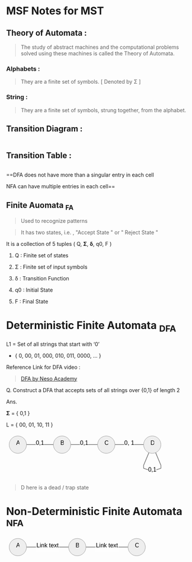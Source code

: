 <!DOCTYPE html>
<html>

<head>
  <meta charset="utf-8">
  <meta name="viewport" content="width=device-width, initial-scale=1.0">
  <title>MSF_2_Notes</title>
  <link rel="stylesheet" href="https://stackedit.io/style.css" />
</head>

<body class="stackedit">
  <div class="stackedit__html"><title>MSF Notes</title>
<h1 id="msf-notes-for-mst">MSF Notes for MST</h1>
<h2 id="theory-of-automata-">Theory of Automata :</h2>
<blockquote>
<p>The study of abstract machines and the computational problems solved using these machines is called the Theory of Automata.</p>
</blockquote>
<h3 id="alphabets-">Alphabets :</h3>
<blockquote>
<p>They are a finite set of symbols. [ Denoted by Σ ]</p>
</blockquote>
<h3 id="string-">String :</h3>
<blockquote>
<p>They are a finite set of symbols, strung together, from the alphabet.</p>
</blockquote>
<h2 id="transition-diagram-">Transition Diagram :</h2>
<p><img src="https://lh7-us.googleusercontent.com/jyQ8o-cdlzV7QpbtxZu-PDr5WOrTjKpfSz4tf9cryX2bwSj4gf7nJnkl5XZxaRBGALxjP0AHpvfPefbetz1_G7MjV3sIoQj-zbHUkqUil9zfgasMcFdE4bn2BJTQCq8WmLDpM9gyPNgHmBog-yV6mIQ" alt=""></p>
<h2 id="transition-table-">Transition Table :</h2>
<p><img src="https://lh7-us.googleusercontent.com/qWA48m8JmeiD-a4dZwwoUjUIeQSOE34-a_zlJb9XXOluX8405rQr_gAXdKRq6QAszygZ5yT1UwCjXGLw31VpD_60_hYqyZN5qa0u9u4WGcab4iILxrGZdXQUtMpo9_3Ymu9kPWkakES_Mski7Hz4SQo" alt=""></p>
<p>==DFA does not have more than a singular entry in each cell</p>
<p>NFA can have multiple entries in each cell==</p>
<h2 id="finite-auomata-fa">Finite Auomata <sub>FA</sub></h2>
<blockquote>
<p>Used to recognize patterns</p>
</blockquote>
<blockquote>
<p>It has two states, i.e. , "Accept State " or " Reject State "</p>
</blockquote>
<p>It is a collection of 5 tuples ( Q, <strong>Σ</strong>, <strong>δ</strong>, q0, F )</p>
<ol>
<li>
<p>Q : Finite set of states</p>
</li>
<li>
<p>Σ : Finite set of input symbols</p>
</li>
<li>
<p>δ : Transition Function</p>
</li>
<li>
<p>q0 : Initial State</p>
</li>
<li>
<p>F : Final State</p>
</li>
</ol>
<h1 id="deterministic-finite-automata-dfa">Deterministic Finite Automata <sub>DFA</sub></h1>
<p>L1 = Set of all strings that start with ‘0’</p>
<ul>
<li>{ 0, 00, 01, 000, 010, 011, 0000, … }</li>
</ul>
<p>Reference Link for DFA video :</p>
<blockquote>
<p><a href="https://www.youtube.com/watch?v=40i4PKpM0cI">DFA by Neso Academy</a></p>
</blockquote>
<p>Q. Construct a DFA that accepts sets of all strings over {0,1} of length 2</p>
<p>Ans.</p>
<p><strong>Σ</strong> = { 0,1 }</p>
<p>L = { 00, 01, 10, 11 }</p>
<pre class=" language-mermaid"><svg id="mermaid-svg-qljSjdT5gNTZVnig" width="100%" xmlns="http://www.w3.org/2000/svg" xmlns:xlink="http://www.w3.org/1999/xlink" height="124.42500305175781" style="max-width: 425.6625061035156px;" viewBox="0 0 425.6625061035156 124.42500305175781"><style>#mermaid-svg-qljSjdT5gNTZVnig{font-family:"trebuchet ms",verdana,arial,sans-serif;font-size:16px;fill:#000000;}#mermaid-svg-qljSjdT5gNTZVnig .error-icon{fill:#552222;}#mermaid-svg-qljSjdT5gNTZVnig .error-text{fill:#552222;stroke:#552222;}#mermaid-svg-qljSjdT5gNTZVnig .edge-thickness-normal{stroke-width:2px;}#mermaid-svg-qljSjdT5gNTZVnig .edge-thickness-thick{stroke-width:3.5px;}#mermaid-svg-qljSjdT5gNTZVnig .edge-pattern-solid{stroke-dasharray:0;}#mermaid-svg-qljSjdT5gNTZVnig .edge-pattern-dashed{stroke-dasharray:3;}#mermaid-svg-qljSjdT5gNTZVnig .edge-pattern-dotted{stroke-dasharray:2;}#mermaid-svg-qljSjdT5gNTZVnig .marker{fill:#666;stroke:#666;}#mermaid-svg-qljSjdT5gNTZVnig .marker.cross{stroke:#666;}#mermaid-svg-qljSjdT5gNTZVnig svg{font-family:"trebuchet ms",verdana,arial,sans-serif;font-size:16px;}#mermaid-svg-qljSjdT5gNTZVnig .label{font-family:"trebuchet ms",verdana,arial,sans-serif;color:#000000;}#mermaid-svg-qljSjdT5gNTZVnig .cluster-label text{fill:#333;}#mermaid-svg-qljSjdT5gNTZVnig .cluster-label span{color:#333;}#mermaid-svg-qljSjdT5gNTZVnig .label text,#mermaid-svg-qljSjdT5gNTZVnig span{fill:#000000;color:#000000;}#mermaid-svg-qljSjdT5gNTZVnig .node rect,#mermaid-svg-qljSjdT5gNTZVnig .node circle,#mermaid-svg-qljSjdT5gNTZVnig .node ellipse,#mermaid-svg-qljSjdT5gNTZVnig .node polygon,#mermaid-svg-qljSjdT5gNTZVnig .node path{fill:#eee;stroke:#999;stroke-width:1px;}#mermaid-svg-qljSjdT5gNTZVnig .node .label{text-align:center;}#mermaid-svg-qljSjdT5gNTZVnig .node.clickable{cursor:pointer;}#mermaid-svg-qljSjdT5gNTZVnig .arrowheadPath{fill:#333333;}#mermaid-svg-qljSjdT5gNTZVnig .edgePath .path{stroke:#666;stroke-width:1.5px;}#mermaid-svg-qljSjdT5gNTZVnig .flowchart-link{stroke:#666;fill:none;}#mermaid-svg-qljSjdT5gNTZVnig .edgeLabel{background-color:white;text-align:center;}#mermaid-svg-qljSjdT5gNTZVnig .edgeLabel rect{opacity:0.5;background-color:white;fill:white;}#mermaid-svg-qljSjdT5gNTZVnig .cluster rect{fill:hsl(210,66.6666666667%,95%);stroke:#26a;stroke-width:1px;}#mermaid-svg-qljSjdT5gNTZVnig .cluster text{fill:#333;}#mermaid-svg-qljSjdT5gNTZVnig .cluster span{color:#333;}#mermaid-svg-qljSjdT5gNTZVnig div.mermaidTooltip{position:absolute;text-align:center;max-width:200px;padding:2px;font-family:"trebuchet ms",verdana,arial,sans-serif;font-size:12px;background:hsl(-160,0%,93.3333333333%);border:1px solid #26a;border-radius:2px;pointer-events:none;z-index:100;}#mermaid-svg-qljSjdT5gNTZVnig:root{--mermaid-font-family:"trebuchet ms",verdana,arial,sans-serif;}#mermaid-svg-qljSjdT5gNTZVnig flowchart{fill:apa;}</style><g><g class="output"><g class="clusters"></g><g class="edgePaths"><g class="edgePath LS-A LE-B" style="opacity: 1;" id="L-A-B"><path class="path" d="M54.71250057220459,31.356250762939453L91.04375171661377,31.356250762939453L127.37500286102295,31.356250762939453" marker-end="url(https://stackedit.io/app#arrowhead253)" style="fill:none"></path><defs><marker id="arrowhead253" viewBox="0 0 10 10" refX="9" refY="5" markerUnits="strokeWidth" markerWidth="8" markerHeight="6" orient="auto"><path d="M 0 0 L 10 5 L 0 10 z" class="arrowheadPath" style="stroke-width: 1; stroke-dasharray: 1, 0;"></path></marker></defs></g><g class="edgePath LS-B LE-C" style="opacity: 1;" id="L-B-C"><path class="path" d="M174.08750247955322,31.356250762939453L210.4187536239624,31.356250762939453L246.75000476837158,31.356250762939453" marker-end="url(https://stackedit.io/app#arrowhead254)" style="fill:none"></path><defs><marker id="arrowhead254" viewBox="0 0 10 10" refX="9" refY="5" markerUnits="strokeWidth" markerWidth="8" markerHeight="6" orient="auto"><path d="M 0 0 L 10 5 L 0 10 z" class="arrowheadPath" style="stroke-width: 1; stroke-dasharray: 1, 0;"></path></marker></defs></g><g class="edgePath LS-C LE-D" style="opacity: 1;" id="L-C-D"><path class="path" d="M293.46250438690186,31.356250762939453L332.20625591278076,31.356250762939453L370.95000743865967,31.356250762939453" marker-end="url(https://stackedit.io/app#arrowhead255)" style="fill:none"></path><defs><marker id="arrowhead255" viewBox="0 0 10 10" refX="9" refY="5" markerUnits="strokeWidth" markerWidth="8" markerHeight="6" orient="auto"><path d="M 0 0 L 10 5 L 0 10 z" class="arrowheadPath" style="stroke-width: 1; stroke-dasharray: 1, 0;"></path></marker></defs></g><g class="edgePath LS-D LE-D" style="opacity: 1;" id="L-D-D"><path class="path" d="M385.25969490382727,52.889344244999904L370.95000648498535,86.95000139872232L370.95000648498535,95.0093763669332L394.3062572479248,103.06875133514404L417.66250801086426,95.0093763669332L417.66250801086426,86.95000139872232L403.35281959202234,52.889344244999904" marker-end="url(https://stackedit.io/app#arrowhead256)" style="fill:none"></path><defs><marker id="arrowhead256" viewBox="0 0 10 10" refX="9" refY="5" markerUnits="strokeWidth" markerWidth="8" markerHeight="6" orient="auto"><path d="M 0 0 L 10 5 L 0 10 z" class="arrowheadPath" style="stroke-width: 1; stroke-dasharray: 1, 0;"></path></marker></defs></g></g><g class="edgeLabels"><g class="edgeLabel" style="opacity: 1;" transform="translate(91.04375171661377,31.356250762939453)"><g transform="translate(-11.331250190734863,-13.356249809265137)" class="label"><rect rx="0" ry="0" width="22.662500381469727" height="26.712499618530273"></rect><foreignObject width="22.662500381469727" height="26.712499618530273"><div xmlns="http://www.w3.org/1999/xhtml" style="display: inline-block; white-space: nowrap;"><span id="L-L-A-B" class="edgeLabel L-LS-A' L-LE-B">0,1</span></div></foreignObject></g></g><g class="edgeLabel" style="opacity: 1;" transform="translate(210.4187536239624,31.356250762939453)"><g transform="translate(-11.331250190734863,-13.356249809265137)" class="label"><rect rx="0" ry="0" width="22.662500381469727" height="26.712499618530273"></rect><foreignObject width="22.662500381469727" height="26.712499618530273"><div xmlns="http://www.w3.org/1999/xhtml" style="display: inline-block; white-space: nowrap;"><span id="L-L-B-C" class="edgeLabel L-LS-B' L-LE-C">0,1</span></div></foreignObject></g></g><g class="edgeLabel" style="opacity: 1;" transform="translate(332.20625591278076,31.356250762939453)"><g transform="translate(-13.74375057220459,-13.356249809265137)" class="label"><rect rx="0" ry="0" width="27.48750114440918" height="26.712499618530273"></rect><foreignObject width="27.48750114440918" height="26.712499618530273"><div xmlns="http://www.w3.org/1999/xhtml" style="display: inline-block; white-space: nowrap;"><span id="L-L-C-D" class="edgeLabel L-LS-C' L-LE-D">0, 1</span></div></foreignObject></g></g><g class="edgeLabel" style="opacity: 1;" transform="translate(394.3062572479248,103.06875133514404)"><g transform="translate(-11.331250190734863,-13.356249809265137)" class="label"><rect rx="0" ry="0" width="22.662500381469727" height="26.712499618530273"></rect><foreignObject width="22.662500381469727" height="26.712499618530273"><div xmlns="http://www.w3.org/1999/xhtml" style="display: inline-block; white-space: nowrap;"><span id="L-L-D-D" class="edgeLabel L-LS-D' L-LE-D">0,1</span></div></foreignObject></g></g></g><g class="nodes"><g class="node default" style="opacity: 1;" id="flowchart-A-916" transform="translate(31.356250762939453,31.356250762939453)"><circle x="-14.71875" y="-23.356249809265137" r="23.356249809265137" class="label-container"></circle><g class="label" transform="translate(0,0)"><g transform="translate(-4.71875,-13.356249809265137)"><foreignObject width="9.4375" height="26.712499618530273"><div xmlns="http://www.w3.org/1999/xhtml" style="display: inline-block; white-space: nowrap;">A</div></foreignObject></g></g></g><g class="node default" style="opacity: 1;" id="flowchart-B-917" transform="translate(150.7312526702881,31.356250762939453)"><circle x="-14.53125" y="-23.356249809265137" r="23.356249809265137" class="label-container"></circle><g class="label" transform="translate(0,0)"><g transform="translate(-4.53125,-13.356249809265137)"><foreignObject width="9.0625" height="26.712499618530273"><div xmlns="http://www.w3.org/1999/xhtml" style="display: inline-block; white-space: nowrap;">B</div></foreignObject></g></g></g><g class="node default" style="opacity: 1;" id="flowchart-C-918" transform="translate(270.1062545776367,31.356250762939453)"><circle x="-14.787499904632568" y="-23.356249809265137" r="23.356249809265137" class="label-container"></circle><g class="label" transform="translate(0,0)"><g transform="translate(-4.787499904632568,-13.356249809265137)"><foreignObject width="9.574999809265137" height="26.712499618530273"><div xmlns="http://www.w3.org/1999/xhtml" style="display: inline-block; white-space: nowrap;">C</div></foreignObject></g></g></g><g class="node default" style="opacity: 1;" id="flowchart-D-919" transform="translate(394.3062572479248,31.356250762939453)"><circle x="-14.90625" y="-23.356249809265137" r="23.356249809265137" class="label-container"></circle><g class="label" transform="translate(0,0)"><g transform="translate(-4.90625,-13.356249809265137)"><foreignObject width="9.8125" height="26.712499618530273"><div xmlns="http://www.w3.org/1999/xhtml" style="display: inline-block; white-space: nowrap;">D</div></foreignObject></g></g></g></g></g></g></svg></pre>
<blockquote>
<p>D here is a dead / trap state</p>
</blockquote>
<h1 id="non-deterministic-finite-automata-nfa">Non-Deterministic Finite Automata <sub>NFA</sub></h1>
<pre class=" language-mermaid"><svg id="mermaid-svg-ZAu2qRkpyVBQ87Yu" width="100%" xmlns="http://www.w3.org/2000/svg" xmlns:xlink="http://www.w3.org/1999/xlink" height="62.712501525878906" style="max-width: 383.61248779296875px;" viewBox="0 0 383.61248779296875 62.712501525878906"><style>#mermaid-svg-ZAu2qRkpyVBQ87Yu{font-family:"trebuchet ms",verdana,arial,sans-serif;font-size:16px;fill:#000000;}#mermaid-svg-ZAu2qRkpyVBQ87Yu .error-icon{fill:#552222;}#mermaid-svg-ZAu2qRkpyVBQ87Yu .error-text{fill:#552222;stroke:#552222;}#mermaid-svg-ZAu2qRkpyVBQ87Yu .edge-thickness-normal{stroke-width:2px;}#mermaid-svg-ZAu2qRkpyVBQ87Yu .edge-thickness-thick{stroke-width:3.5px;}#mermaid-svg-ZAu2qRkpyVBQ87Yu .edge-pattern-solid{stroke-dasharray:0;}#mermaid-svg-ZAu2qRkpyVBQ87Yu .edge-pattern-dashed{stroke-dasharray:3;}#mermaid-svg-ZAu2qRkpyVBQ87Yu .edge-pattern-dotted{stroke-dasharray:2;}#mermaid-svg-ZAu2qRkpyVBQ87Yu .marker{fill:#666;stroke:#666;}#mermaid-svg-ZAu2qRkpyVBQ87Yu .marker.cross{stroke:#666;}#mermaid-svg-ZAu2qRkpyVBQ87Yu svg{font-family:"trebuchet ms",verdana,arial,sans-serif;font-size:16px;}#mermaid-svg-ZAu2qRkpyVBQ87Yu .label{font-family:"trebuchet ms",verdana,arial,sans-serif;color:#000000;}#mermaid-svg-ZAu2qRkpyVBQ87Yu .cluster-label text{fill:#333;}#mermaid-svg-ZAu2qRkpyVBQ87Yu .cluster-label span{color:#333;}#mermaid-svg-ZAu2qRkpyVBQ87Yu .label text,#mermaid-svg-ZAu2qRkpyVBQ87Yu span{fill:#000000;color:#000000;}#mermaid-svg-ZAu2qRkpyVBQ87Yu .node rect,#mermaid-svg-ZAu2qRkpyVBQ87Yu .node circle,#mermaid-svg-ZAu2qRkpyVBQ87Yu .node ellipse,#mermaid-svg-ZAu2qRkpyVBQ87Yu .node polygon,#mermaid-svg-ZAu2qRkpyVBQ87Yu .node path{fill:#eee;stroke:#999;stroke-width:1px;}#mermaid-svg-ZAu2qRkpyVBQ87Yu .node .label{text-align:center;}#mermaid-svg-ZAu2qRkpyVBQ87Yu .node.clickable{cursor:pointer;}#mermaid-svg-ZAu2qRkpyVBQ87Yu .arrowheadPath{fill:#333333;}#mermaid-svg-ZAu2qRkpyVBQ87Yu .edgePath .path{stroke:#666;stroke-width:1.5px;}#mermaid-svg-ZAu2qRkpyVBQ87Yu .flowchart-link{stroke:#666;fill:none;}#mermaid-svg-ZAu2qRkpyVBQ87Yu .edgeLabel{background-color:white;text-align:center;}#mermaid-svg-ZAu2qRkpyVBQ87Yu .edgeLabel rect{opacity:0.5;background-color:white;fill:white;}#mermaid-svg-ZAu2qRkpyVBQ87Yu .cluster rect{fill:hsl(210,66.6666666667%,95%);stroke:#26a;stroke-width:1px;}#mermaid-svg-ZAu2qRkpyVBQ87Yu .cluster text{fill:#333;}#mermaid-svg-ZAu2qRkpyVBQ87Yu .cluster span{color:#333;}#mermaid-svg-ZAu2qRkpyVBQ87Yu div.mermaidTooltip{position:absolute;text-align:center;max-width:200px;padding:2px;font-family:"trebuchet ms",verdana,arial,sans-serif;font-size:12px;background:hsl(-160,0%,93.3333333333%);border:1px solid #26a;border-radius:2px;pointer-events:none;z-index:100;}#mermaid-svg-ZAu2qRkpyVBQ87Yu:root{--mermaid-font-family:"trebuchet ms",verdana,arial,sans-serif;}#mermaid-svg-ZAu2qRkpyVBQ87Yu flowchart{fill:apa;}</style><g><g class="output"><g class="clusters"></g><g class="edgePaths"><g class="edgePath LS-A LE-B" style="opacity: 1;" id="L-A-B"><path class="path" d="M54.71250057220459,31.356250762939453L111.58125114440918,31.356250762939453L168.45000171661377,31.356250762939453" marker-end="url(https://stackedit.io/app#arrowhead257)" style="fill:none"></path><defs><marker id="arrowhead257" viewBox="0 0 10 10" refX="9" refY="5" markerUnits="strokeWidth" markerWidth="8" markerHeight="6" orient="auto"><path d="M 0 0 L 10 5 L 0 10 z" class="arrowheadPath" style="stroke-width: 1; stroke-dasharray: 1, 0;"></path></marker></defs></g><g class="edgePath LS-B LE-C" style="opacity: 1;" id="L-B-C"><path class="path" d="M215.16250133514404,31.356250762939453L272.03125190734863,31.356250762939453L328.9000024795532,31.356250762939453" marker-end="url(https://stackedit.io/app#arrowhead258)" style="fill:none"></path><defs><marker id="arrowhead258" viewBox="0 0 10 10" refX="9" refY="5" markerUnits="strokeWidth" markerWidth="8" markerHeight="6" orient="auto"><path d="M 0 0 L 10 5 L 0 10 z" class="arrowheadPath" style="stroke-width: 1; stroke-dasharray: 1, 0;"></path></marker></defs></g></g><g class="edgeLabels"><g class="edgeLabel" style="opacity: 1;" transform="translate(111.58125114440918,31.356250762939453)"><g transform="translate(-31.868749618530273,-13.356249809265137)" class="label"><rect rx="0" ry="0" width="63.73749923706055" height="26.712499618530273"></rect><foreignObject width="63.73749923706055" height="26.712499618530273"><div xmlns="http://www.w3.org/1999/xhtml" style="display: inline-block; white-space: nowrap;"><span id="L-L-A-B" class="edgeLabel L-LS-A' L-LE-B">Link text</span></div></foreignObject></g></g><g class="edgeLabel" style="opacity: 1;" transform="translate(272.03125190734863,31.356250762939453)"><g transform="translate(-31.868749618530273,-13.356249809265137)" class="label"><rect rx="0" ry="0" width="63.73749923706055" height="26.712499618530273"></rect><foreignObject width="63.73749923706055" height="26.712499618530273"><div xmlns="http://www.w3.org/1999/xhtml" style="display: inline-block; white-space: nowrap;"><span id="L-L-B-C" class="edgeLabel L-LS-B' L-LE-C">Link text</span></div></foreignObject></g></g></g><g class="nodes"><g class="node default" style="opacity: 1;" id="flowchart-A-925" transform="translate(31.356250762939453,31.356250762939453)"><circle x="-14.71875" y="-23.356249809265137" r="23.356249809265137" class="label-container"></circle><g class="label" transform="translate(0,0)"><g transform="translate(-4.71875,-13.356249809265137)"><foreignObject width="9.4375" height="26.712499618530273"><div xmlns="http://www.w3.org/1999/xhtml" style="display: inline-block; white-space: nowrap;">A</div></foreignObject></g></g></g><g class="node default" style="opacity: 1;" id="flowchart-B-926" transform="translate(191.8062515258789,31.356250762939453)"><circle x="-14.53125" y="-23.356249809265137" r="23.356249809265137" class="label-container"></circle><g class="label" transform="translate(0,0)"><g transform="translate(-4.53125,-13.356249809265137)"><foreignObject width="9.0625" height="26.712499618530273"><div xmlns="http://www.w3.org/1999/xhtml" style="display: inline-block; white-space: nowrap;">B</div></foreignObject></g></g></g><g class="node default" style="opacity: 1;" id="flowchart-C-927" transform="translate(352.25625228881836,31.356250762939453)"><circle x="-14.787499904632568" y="-23.356249809265137" r="23.356249809265137" class="label-container"></circle><g class="label" transform="translate(0,0)"><g transform="translate(-4.787499904632568,-13.356249809265137)"><foreignObject width="9.574999809265137" height="26.712499618530273"><div xmlns="http://www.w3.org/1999/xhtml" style="display: inline-block; white-space: nowrap;">C</div></foreignObject></g></g></g></g></g></g></svg></pre>
</div>
</body>

</html>
